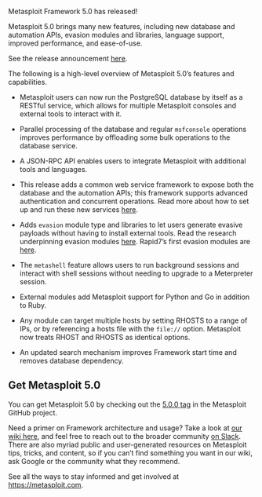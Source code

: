 Metasploit Framework 5.0 has released! 

Metasploit 5.0 brings many new features, including new database and automation APIs, evasion modules and libraries, language support, improved performance, and ease-of-use. 

See the release announcement [here](https://blog.rapid7.com/2019/01/10/metasploit-framework-5-0-released).

The following is a high-level overview of Metasploit 5.0’s features and capabilities.

* Metasploit users can now run the PostgreSQL database by itself as a RESTful service, which allows for multiple Metasploit consoles and external tools to interact with it.

* Parallel processing of the database and regular `msfconsole` operations improves performance by offloading some bulk operations to the database service.

* A JSON-RPC API enables users to integrate Metasploit with additional tools and languages.

* This release adds a common web service framework to expose both the database and the automation APIs; this framework supports advanced authentication and concurrent operations. Read more about how to set up and run these new services [here](https://github.com/rapid7/metasploit-framework/wiki/Metasploit-Web-Service).

* Adds `evasion` module type and libraries to let users generate evasive payloads without having to install external tools. Read the research underpinning evasion modules [here](https://www.rapid7.com/info/encapsulating-antivirus-av-evasion-techniques-in-metasploit-framework). Rapid7’s first evasion modules are [here](https://github.com/rapid7/metasploit-framework/pull/10759).

* The `metashell` feature allows users to run background sessions and interact with shell sessions without needing to upgrade to a Meterpreter session.

* External modules add Metasploit support for Python and Go in addition to Ruby.

* Any module can target multiple hosts by setting RHOSTS to a range of IPs, or by referencing a hosts file with the `file://` option. Metasploit now treats RHOST and RHOSTS as identical options.

* An updated search mechanism improves Framework start time and removes database dependency.

## Get Metasploit 5.0

You can get Metasploit 5.0 by checking out the [5.0.0 tag](https://github.com/rapid7/metasploit-framework/releases/tag/5.0.0) in the Metasploit GitHub project.

Need a primer on Framework architecture and usage? Take a look at [our wiki here](https://github.com/rapid7/metasploit-framework/wiki), and feel free to reach out to the broader community [on Slack](https://metasploit.com/slack). There are also myriad public and user-generated resources on Metasploit tips, tricks, and content, so if you can’t find something you want in our wiki, ask Google or the community what they recommend. 

See all the ways to stay informed and get involved at https://metasploit.com.